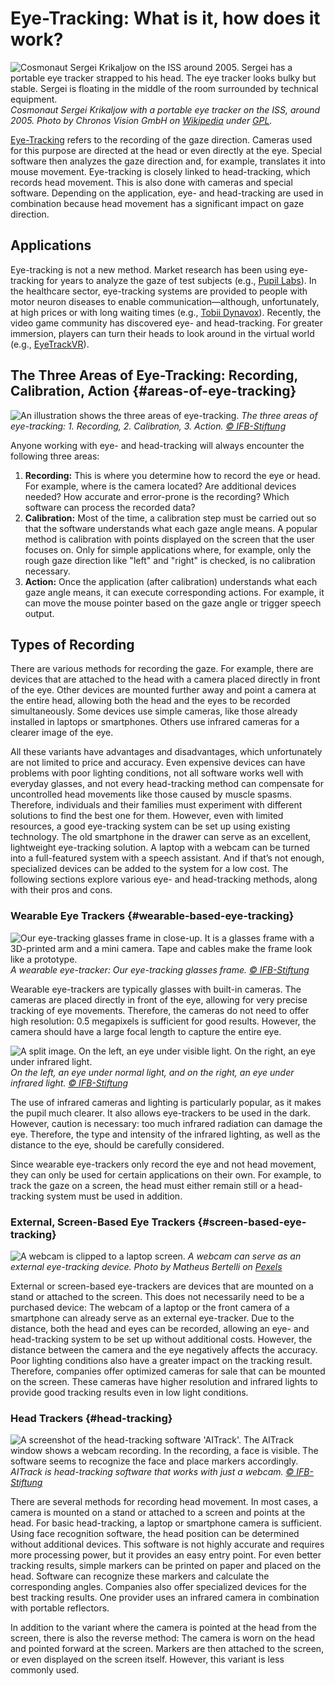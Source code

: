 # Eye-Tracking: What is it, how does it work?

![](/kosmonaut-with-eye-tracker-on-iss.jpg "Cosmonaut Sergei Krikaljow on the ISS around 2005. Sergei has a portable eye tracker strapped to his head. The eye tracker looks bulky but stable. Sergei is floating in the middle of the room surrounded by technical equipment.")
_Cosmonaut Sergei Krikaljow with a portable eye tracker on the ISS, around 2005. Photo by Chronos Vision GmbH on [Wikipedia](https://commons.wikimedia.org/wiki/File:Eye_Tracking_Device_003.jpg) under [GPL](http://www.gnu.org/licenses/gpl.html)._

[Eye-Tracking](https://en.wikipedia.org/wiki/Eye_tracking) refers to the recording of the gaze direction.
Cameras used for this purpose are directed at the head or even directly at the eye.
Special software then analyzes the gaze direction and, for example, translates it into mouse movement.
Eye-tracking is closely linked to head-tracking, which records head movement.
This is also done with cameras and special software.
Depending on the application, eye- and head-tracking are used in combination because head movement has a significant impact on gaze direction.

## Applications

Eye-tracking is not a new method.
Market research has been using eye-tracking for years to analyze the gaze of test subjects (e.g., [Pupil Labs](https://pupil-labs.com/)).
In the healthcare sector, eye-tracking systems are provided to people with motor neuron diseases to enable communication—although, unfortunately, at high prices or with long waiting times (e.g., [Tobii Dynavox](https://de.tobiidynavox.com/)).
Recently, the video game community has discovered eye- and head-tracking.
For greater immersion, players can turn their heads to look around in the virtual world (e.g., [EyeTrackVR](https://docs.eyetrackvr.dev/)).

## The Three Areas of Eye-Tracking: Recording, Calibration, Action {#areas-of-eye-tracking}

![](/3-areas.jpg "An illustration shows the three areas of eye-tracking.")
_The three areas of eye-tracking: 1. Recording, 2. Calibration, 3. Action. [© IFB-Stiftung](https://ifb-stiftung.de/)_

Anyone working with eye- and head-tracking will always encounter the following three areas:

1. **Recording:** This is where you determine how to record the eye or head.
   For example, where is the camera located?
   Are additional devices needed?
   How accurate and error-prone is the recording?
   Which software can process the recorded data?
2. **Calibration:** Most of the time, a calibration step must be carried out so that the software understands what each gaze angle means.
   A popular method is calibration with points displayed on the screen that the user focuses on.
   Only for simple applications where, for example, only the rough gaze direction like "left" and "right" is checked, is no calibration necessary.
3. **Action:** Once the application (after calibration) understands what each gaze angle means, it can execute corresponding actions.
   For example, it can move the mouse pointer based on the gaze angle or trigger speech output.

## Types of Recording

There are various methods for recording the gaze.
For example, there are devices that are attached to the head with a camera placed directly in front of the eye.
Other devices are mounted further away and point a camera at the entire head, allowing both the head and the eyes to be recorded simultaneously.
Some devices use simple cameras, like those already installed in laptops or smartphones.
Others use infrared cameras for a clearer image of the eye.

All these variants have advantages and disadvantages, which unfortunately are not limited to price and accuracy.
Even expensive devices can have problems with poor lighting conditions, not all software works well with everyday glasses, and not every head-tracking method can compensate for uncontrolled head movements like those caused by muscle spasms.
Therefore, individuals and their families must experiment with different solutions to find the best one for them.
However, even with limited resources, a good eye-tracking system can be set up using existing technology.
The old smartphone in the drawer can serve as an excellent, lightweight eye-tracking solution.
A laptop with a webcam can be turned into a full-featured system with a speech assistant.
And if that’s not enough, specialized devices can be added to the system for a low cost.
The following sections explore various eye- and head-tracking methods, along with their pros and cons.

### Wearable Eye Trackers {#wearable-based-eye-tracking}

![](/our-eye-tracking-glasses.jpg "Our eye-tracking glasses frame in close-up. It is a glasses frame with a 3D-printed arm and a mini camera. Tape and cables make the frame look like a prototype.")
_A wearable eye-tracker: Our eye-tracking glasses frame. [© IFB-Stiftung](https://ifb-stiftung.de/)_

Wearable eye-trackers are typically glasses with built-in cameras.
The cameras are placed directly in front of the eye, allowing for very precise tracking of eye movements.
Therefore, the cameras do not need to offer high resolution: 0.5 megapixels is sufficient for good results.
However, the camera should have a large focal length to capture the entire eye.

![](/visible-and-ir-light.jpg "A split image. On the left, an eye under visible light. On the right, an eye under infrared light.")
_On the left, an eye under normal light, and on the right, an eye under infrared light. [© IFB-Stiftung](https://ifb-stiftung.de/)_

The use of infrared cameras and lighting is particularly popular, as it makes the pupil much clearer.
It also allows eye-trackers to be used in the dark.
However, caution is necessary: too much infrared radiation can damage the eye.
Therefore, the type and intensity of the infrared lighting, as well as the distance to the eye, should be carefully considered.

Since wearable eye-trackers only record the eye and not head movement, they can only be used for certain applications on their own.
For example, to track the gaze on a screen, the head must either remain still or a head-tracking system must be used in addition.

### External, Screen-Based Eye Trackers {#screen-based-eye-tracking}

![](/eye-tracker-external-webcam.jpg "A webcam is clipped to a laptop screen.")
_A webcam can serve as an external eye-tracking device. Photo by Matheus Bertelli on [Pexels](https://www.pexels.com/photo/modern-video-camera-hanging-on-display-of-laptop-7172701/)_

External or screen-based eye-trackers are devices that are mounted on a stand or attached to the screen.
This does not necessarily need to be a purchased device: The webcam of a laptop or the front camera of a smartphone can already serve as an external eye-tracker.
Due to the distance, both the head and eyes can be recorded, allowing an eye- and head-tracking system to be set up without additional costs.
However, the distance between the camera and the eye negatively affects the accuracy.
Poor lighting conditions also have a greater impact on the tracking result.
Therefore, companies offer optimized cameras for sale that can be mounted on the screen.
These cameras have higher resolution and infrared lights to provide good tracking results even in low light conditions.

### Head Trackers {#head-tracking}

![](/head-tracking.jpg "A screenshot of the head-tracking software 'AITrack'. The AITrack window shows a webcam recording. In the recording, a face is visible. The software seems to recognize the face and place markers accordingly.")
_AITrack is head-tracking software that works with just a webcam. [© IFB-Stiftung](https://ifb-stiftung.de/)_

There are several methods for recording head movement.
In most cases, a camera is mounted on a stand or attached to a screen and points at the head.
For basic head-tracking, a laptop or smartphone camera is sufficient.
Using face recognition software, the head position can be determined without additional devices.
This software is not highly accurate and requires more processing power, but it provides an easy entry point.
For even better tracking results, simple markers can be printed on paper and placed on the head.
Software can recognize these markers and calculate the corresponding angles.
Companies also offer specialized devices for the best tracking results.
One provider uses an infrared camera in combination with portable reflectors.

In addition to the variant where the camera is pointed at the head from the screen, there is also the reverse method: The camera is worn on the head and pointed forward at the screen.
Markers are then attached to the screen, or even displayed on the screen itself.
However, this variant is less commonly used.
